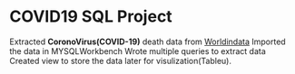 # COVID19 SQL Project

Extracted **CoronoVirus(COVID-19)** death data from [Worldindata](https://ourworldindata.org/covid-deaths)
Imported the data in MYSQLWorkbench
Wrote multiple queries to extract data
Created view to store the data later for visulization(Tableu). 

